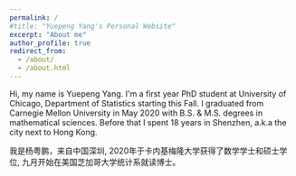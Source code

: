 ```yaml
---
permalink: /
#title: "Yuepeng Yang's Personal Website"
excerpt: "About me"
author_profile: true
redirect_from: 
  - /about/
  - /about.html
---
```


Hi, my name is Yuepeng Yang. I'm a first year PhD student at University of Chicago, Department of Statistics starting this Fall. I graduated from Carnegie Mellon University in May 2020 with B.S. & M.S. degrees in mathematical sciences. Before that I spent 18 years in Shenzhen, a.k.a the city next to Hong Kong.

我是杨粤鹏，来自中国深圳, 2020年于卡内基梅隆大学获得了数学学士和硕士学位, 九月开始在美国芝加哥大学统计系就读博士。
